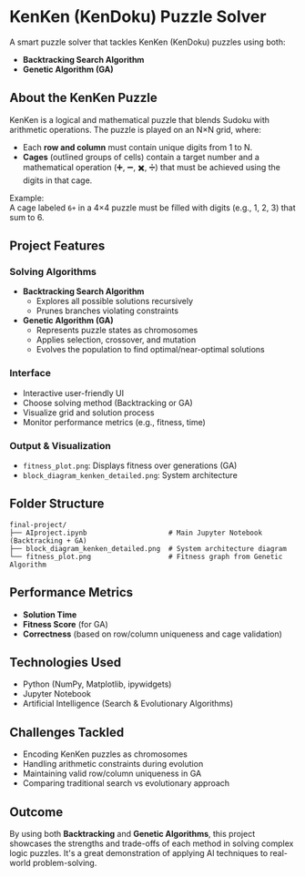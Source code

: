 #  KenKen (KenDoku) Puzzle Solver

A smart puzzle solver that tackles KenKen (KenDoku) puzzles using both:
-  **Backtracking Search Algorithm**
-  **Genetic Algorithm (GA)**


##  About the KenKen Puzzle

KenKen is a logical and mathematical puzzle that blends Sudoku with arithmetic operations. The puzzle is played on an N×N grid, where:
- Each **row and column** must contain unique digits from 1 to N.
- **Cages** (outlined groups of cells) contain a target number and a mathematical operation (➕, ➖, ✖️, ➗) that must be achieved using the digits in that cage.

Example:  
A cage labeled `6+` in a 4×4 puzzle must be filled with digits (e.g., 1, 2, 3) that sum to 6.



##  Project Features

###  Solving Algorithms
- **Backtracking Search Algorithm**
  - Explores all possible solutions recursively
  - Prunes branches violating constraints
- **Genetic Algorithm (GA)**
  - Represents puzzle states as chromosomes
  - Applies selection, crossover, and mutation
  - Evolves the population to find optimal/near-optimal solutions

###  Interface
- Interactive user-friendly UI
- Choose solving method (Backtracking or GA)
- Visualize grid and solution process
- Monitor performance metrics (e.g., fitness, time)

###  Output & Visualization
-  `fitness_plot.png`: Displays fitness over generations (GA)
-  `block_diagram_kenken_detailed.png`: System architecture



##  Folder Structure
```
final-project/
├── AIproject.ipynb                    # Main Jupyter Notebook (Backtracking + GA)
├── block_diagram_kenken_detailed.png  # System architecture diagram
└── fitness_plot.png                   # Fitness graph from Genetic Algorithm
```


##  Performance Metrics

-  **Solution Time**
-  **Fitness Score** (for GA)
-  **Correctness** (based on row/column uniqueness and cage validation)



##  Technologies Used

- Python (NumPy, Matplotlib, ipywidgets)
- Jupyter Notebook
- Artificial Intelligence (Search & Evolutionary Algorithms)


##  Challenges Tackled

- Encoding KenKen puzzles as chromosomes
- Handling arithmetic constraints during evolution
- Maintaining valid row/column uniqueness in GA
- Comparing traditional search vs evolutionary approach



##  Outcome

By using both **Backtracking** and **Genetic Algorithms**, this project showcases the strengths and trade-offs of each method in solving complex logic puzzles. It's a great demonstration of applying AI techniques to real-world problem-solving.

